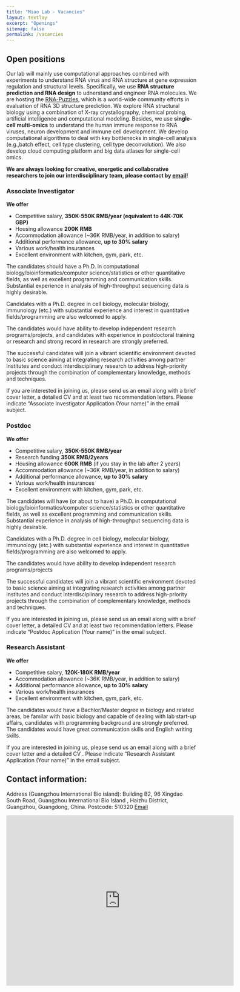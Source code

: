 ```yaml
---
title: "Miao Lab - Vacancies"
layout: textlay
excerpt: "Openings"
sitemap: false
permalink: /vacancies
---
```


## Open positions

Our lab will mainly use computational approaches combined with experiments to understand RNA virus and RNA structure at gene expression regulation and structural levels. Specifically, we use **RNA structure prediction and RNA design** to udnerstand and engineer RNA molecules. We are hosting the [RNA-Puzzles](http://www.rnapuzzles.org), which is a world-wide community efforts in evaluation of RNA 3D structure prediction. We explore RNA structural biology using a combination of X-ray crystallography, chemical probing, artificial intelligence and computational modeling. Besides, we use **single-cell multi-omics** to understand the human immune response to RNA viruses, neuron development and immune cell development. We develop computational algorithms to deal with key bottlenecks in single-cell analysis (e.g.,batch effect, cell type clustering, cell type deconvolution). We also develop cloud computing platform and big data atlases for single-cell omics.

**We are always looking for creative, energetic and collaborative researchers to join our interdisciplinary team, please contact by [email](mailto:miao_zhichao@gzlab.ac.cn)!**

### Associate Investigator

**We offer**
* Competitive salary, **350K-550K RMB/year (equivalent to 44K-70K GBP)**
* Housing allowance **200K RMB**
* Accommodation allowance (~36K RMB/year, in addition to salary)
* Additional performance allowance, **up to 30% salary**
* Various work/health insurances
* Excellent environment with kitchen, gym, park, etc. 

The candidates should have a Ph.D. in computational biology/bioinformatics/computer science/statistics or other quantitative fields, as well as excellent programming and communication skills. Substantial experience in analysis of high-throughput sequencing data is highly desirable.

Candidates with a Ph.D. degree in cell biology, molecular biology, immunology (etc.) with substantial experience and interest in quantitative fields/programming are also welcomed to apply.

The candidates would have ability to develop independent research programs/projects, and candidates with experience in postdoctoral training or research and strong record in research are strongly preferred.

The successful candidates will join a vibrant scientific environment devoted to basic science aiming at integrating research activities among partner institutes and conduct interdisciplinary research to address high-priority projects through the combination of complementary knowledge, methods and techniques.

If you are interested in joining us, please send us an email along with a brief cover letter, a detailed CV and at least two recommendation letters. Please indicate “Associate Investigator Application (Your name)” in the email subject.

### Postdoc

**We offer**
* Competitive salary, **350K-550K RMB/year**
* Research funding **350K RMB/2years**
* Housing allowance **600K RMB** (if you stay in the lab after 2 years)
* Accommodation allowance (~36K RMB/year, in addition to salary)
* Additional performance allowance, **up to 30% salary**
* Various work/health insurances
* Excellent environment with kitchen, gym, park, etc. 

The candidates will have (or about to have) a Ph.D. in computational biology/bioinformatics/computer science/statistics or other quantitative fields, as well as excellent programming and communication skills. Substantial experience in analysis of high-throughput sequencing data is highly desirable.

Candidates with a Ph.D. degree in cell biology, molecular biology, immunology (etc.) with substantial experience and interest in quantitative fields/programming are also welcomed to apply.

The candidates would have ability to develop independent research programs/projects

The successful candidates will join a vibrant scientific environment devoted to basic science aiming at integrating research activities among partner institutes and conduct interdisciplinary research to address high-priority projects through the combination of complementary knowledge, methods and techniques.

If you are interested in joining us, please send us an email along with a brief cover letter, a detailed CV and at least two recommendation letters. Please indicate “Postdoc Application (Your name)” in the email subject.

### Research Assistant

**We offer**
* Competitive salary, **120K-180K RMB/year**
* Accommodation allowance (~36K RMB/year, in addition to salary)
* Additional performance allowance, **up to 30% salary**
* Various work/health insurances
* Excellent environment with kitchen, gym, park, etc.

The candidates would have a Bachlor/Master degree in biology and related areas, be familar with basic biology and capable of dealing with lab start-up affairs, candidates with programming background are strongly preferred.
The candidates would have great communication skills and English writing skills.

If you are interested in joining us, please send us an email along with a brief cover letter and a detailed CV . Please indicate “Research Assistant Application (Your name)” in the email subject.

## Contact information:
Address (Guangzhou International Bio island): Building B2, 96 Xingdao South Road, Guangzhou International Bio Island , Haizhu District, Guangzhou, Guangdong, China.
Postcode: 510320
[Email](mailto:miao_zhichao@gzlab.ac.cn)

<iframe src="https://www.google.com/maps/embed?pb=!1m14!1m8!1m3!1d3670.9607940189653!2d113.3728525!3d23.0618989!3m2!1i1024!2i768!4f13.1!3m3!1m2!1s0x0%3A0xbfef76e0d9d7b9!2z5bm_5bee55Sf54mp5bKb5Zu96ZmF5YWs5a-T!5e0!3m2!1sen!2shk!4v1651501560610!5m2!1sen!2shk" width="600" height="450" style="border:0;" allowfullscreen="" loading="lazy" referrerpolicy="no-referrer-when-downgrade"></iframe>


